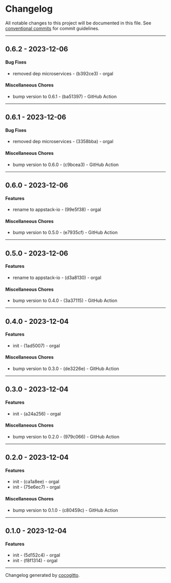 # Changelog
All notable changes to this project will be documented in this file. See [conventional commits](https://www.conventionalcommits.org/) for commit guidelines.

- - -
## 0.6.2 - 2023-12-06
#### Bug Fixes
- removed dep microservices - (b392ce3) - orgal
#### Miscellaneous Chores
- bump version to 0.6.1 - (ba51397) - GitHub Action
- - -

## 0.6.1 - 2023-12-06
#### Bug Fixes
- removed dep microservices - (3358bba) - orgal
#### Miscellaneous Chores
- bump version to 0.6.0 - (c9bcea3) - GitHub Action
- - -

## 0.6.0 - 2023-12-06
#### Features
- rename to appstack-io - (99e5f38) - orgal
#### Miscellaneous Chores
- bump version to 0.5.0 - (e7935cf) - GitHub Action
- - -

## 0.5.0 - 2023-12-06
#### Features
- rename to appstack-io - (d3a8130) - orgal
#### Miscellaneous Chores
- bump version to 0.4.0 - (3a37115) - GitHub Action
- - -

## 0.4.0 - 2023-12-04
#### Features
- init - (1ad5007) - orgal
#### Miscellaneous Chores
- bump version to 0.3.0 - (de3226e) - GitHub Action
- - -

## 0.3.0 - 2023-12-04
#### Features
- init - (a24a256) - orgal
#### Miscellaneous Chores
- bump version to 0.2.0 - (979c066) - GitHub Action
- - -

## 0.2.0 - 2023-12-04
#### Features
- init - (ca1a8ee) - orgal
- init - (75e6ec7) - orgal
#### Miscellaneous Chores
- bump version to 0.1.0 - (c80459c) - GitHub Action
- - -

## 0.1.0 - 2023-12-04
#### Features
- init - (5d152c4) - orgal
- init - (f8f1314) - orgal
- - -

Changelog generated by [cocogitto](https://github.com/cocogitto/cocogitto).
